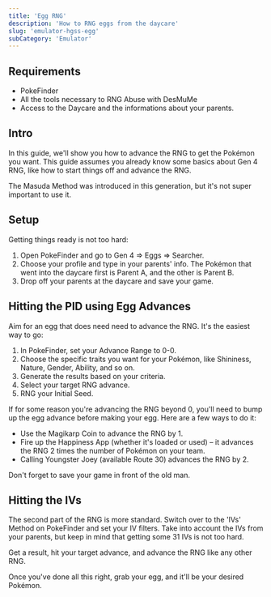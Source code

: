 ```yaml
---
title: 'Egg RNG'
description: 'How to RNG eggs from the daycare'
slug: 'emulator-hgss-egg'
subCategory: 'Emulator'
---
```


## Requirements

- PokeFinder
- All the tools necessary to RNG Abuse with DesMuMe
- Access to the Daycare and the informations about your parents.

## Intro

In this guide, we'll show you how to advance the RNG to get the Pokémon you want. This guide assumes you already know some basics about Gen 4 RNG, like how to start things off and advance the RNG.

The Masuda Method was introduced in this generation, but it's not super important to use it.

## Setup

Getting things ready is not too hard:

1. Open PokeFinder and go to Gen 4 => Eggs => Searcher.
1. Choose your profile and type in your parents' info. The Pokémon that went into the daycare first is Parent A, and the other is Parent B.
1. Drop off your parents at the daycare and save your game.

## Hitting the PID using Egg Advances

Aim for an egg that does need need to advance the RNG. It's the easiest way to go:

1. In PokeFinder, set your Advance Range to 0-0.
1. Choose the specific traits you want for your Pokémon, like Shininess, Nature, Gender, Ability, and so on.
1. Generate the results based on your criteria.
1. Select your target RNG advance.
1. RNG your Initial Seed.

If for some reason you're advancing the RNG beyond 0, you'll need to bump up the egg advance before making your egg. Here are a few ways to do it:

- Use the Magikarp Coin to advance the RNG by 1.
- Fire up the Happiness App (whether it's loaded or used) – it advances the RNG 2 times the number of Pokémon on your team.
- Calling Youngster Joey (available Route 30) advances the RNG by 2.

Don't forget to save your game in front of the old man.

## Hitting the IVs

The second part of the RNG is more standard. Switch over to the 'IVs' Method on PokeFinder and set your IV filters. Take into account the IVs from your parents, but keep in mind that getting some 31 IVs is not too hard.

Get a result, hit your target advance, and advance the RNG like any other RNG.

Once you've done all this right, grab your egg, and it'll be your desired Pokémon.

